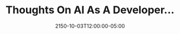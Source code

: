 ---
title: "Thoughts On AI As A Developer..."
date: 2150-10-03T12:00:00-05:00
draft: true
excerpt: Random thoughts on web development using tools like Claude AI and methods like spec-driven development.
layout: layouts/post.njk
permalink: /ai-thoughts/
image: smallKaidezLogo.jpg
imageAltText: Kaidez blog logo featuring bold red typography in Barbara Kruger-inspired design
tags: [coding-best-practices]
secondary_tags: ["ai", "rant"]
category: Coding Tips
# schema_type: "TechArticle"
# dependencies: "Eleventy, Node.js, Claude AI, GitHub Pages"
# proficiency_level: "Intermediate"
---